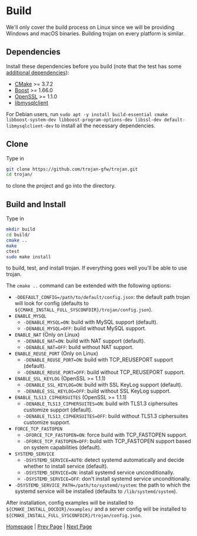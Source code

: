 # Build

We'll only cover the build process on Linux since we will be providing Windows and macOS binaries. Building trojan on every platform is similar.

## Dependencies

Install these dependencies before you build (note that the test has some [additional dependencies](https://github.com/trojan-gfw/trojan/blob/master/tests/LinuxSmokeTest/README.md)):

- [CMake](https://cmake.org/) >= 3.7.2
- [Boost](http://www.boost.org/) >= 1.66.0
- [OpenSSL](https://www.openssl.org/) >= 1.1.0
- [libmysqlclient](https://dev.mysql.com/downloads/connector/c/)

For Debian users, run `sudo apt -y install build-essential cmake libboost-system-dev libboost-program-options-dev libssl-dev default-libmysqlclient-dev` to install all the necessary dependencies.

## Clone

Type in

```bash
git clone https://github.com/trojan-gfw/trojan.git
cd trojan/
```

to clone the project and go into the directory.

## Build and Install

Type in

```bash
mkdir build
cd build/
cmake ..
make
ctest
sudo make install
```

to build, test, and install trojan. If everything goes well you'll be able to use trojan.

The `cmake ..` command can be extended with the following options:

- `-DDEFAULT_CONFIG=/path/to/default/config.json`: the default path trojan will look for config (defaults to `${CMAKE_INSTALL_FULL_SYSCONFDIR}/trojan/config.json`).
- `ENABLE_MYSQL`
    - `-DENABLE_MYSQL=ON`: build with MySQL support (default).
    - `-DENABLE_MYSQL=OFF`: build without MySQL support.
- `ENABLE_NAT` (Only on Linux)
    - `-DENABLE_NAT=ON`: build with NAT support (default).
    - `-DENABLE_NAT=OFF`: build without NAT support.
- `ENABLE_REUSE_PORT` (Only on Linux)
    - `-DENABLE_REUSE_PORT=ON`: build with TCP_REUSEPORT support (default).
    - `-DENABLE_REUSE_PORT=OFF`: build without TCP_REUSEPORT support.
- `ENABLE_SSL_KEYLOG` (OpenSSL >= 1.1.1)
    - `-DENABLE_SSL_KEYLOG=ON`: build with SSL KeyLog support (default).
    - `-DENABLE_SSL_KEYLOG=OFF`: build without SSL KeyLog support.
- `ENABLE_TLS13_CIPHERSUITES` (OpenSSL >= 1.1.1)
    - `-DENABLE_TLS13_CIPHERSUITES=ON`: build with TLS1.3 ciphersuites customize support (default).
    - `-DENABLE_TLS13_CIPHERSUITES=OFF`: build without TLS1.3 ciphersuites customize support.
- `FORCE_TCP_FASTOPEN`
    - `-DFORCE_TCP_FASTOPEN=ON`: force build with TCP_FASTOPEN support.
    - `-DFORCE_TCP_FASTOPEN=OFF`: build with TCP_FASTOPEN support based on system capabilities (default).
- `SYSTEMD_SERVICE`
    - `-DSYSTEMD_SERVICE=AUTO`: detect systemd automatically and decide whether to install service (default).
    - `-DSYSTEMD_SERVICE=ON`: install systemd service unconditionally.
    - `-DSYSTEMD_SERVICE=OFF`: don't install systemd service unconditionally.
- `-DSYSTEMD_SERVICE_PATH=/path/to/systemd/system`: the path to which the systemd service will be installed (defaults to `/lib/systemd/system`).

After installation, config examples will be installed to `${CMAKE_INSTALL_DOCDIR}/examples/` and a server config will be installed to `${CMAKE_INSTALL_FULL_SYSCONFDIR}/trojan/config.json`.

[Homepage](.) | [Prev Page](authenticator) | [Next Page](usage)
